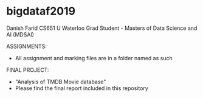 # bigdataf2019

Danish Farid
CS651 
U Waterloo Grad Student - Masters of Data Science and AI (MDSAI)

ASSIGNMENTS: 
  * All assignment and marking files are in a folder named as such
 
FINAL PROJECT:
  * "Analysis of TMDB Movie database"
  * Please find the final report included in this repository
  
